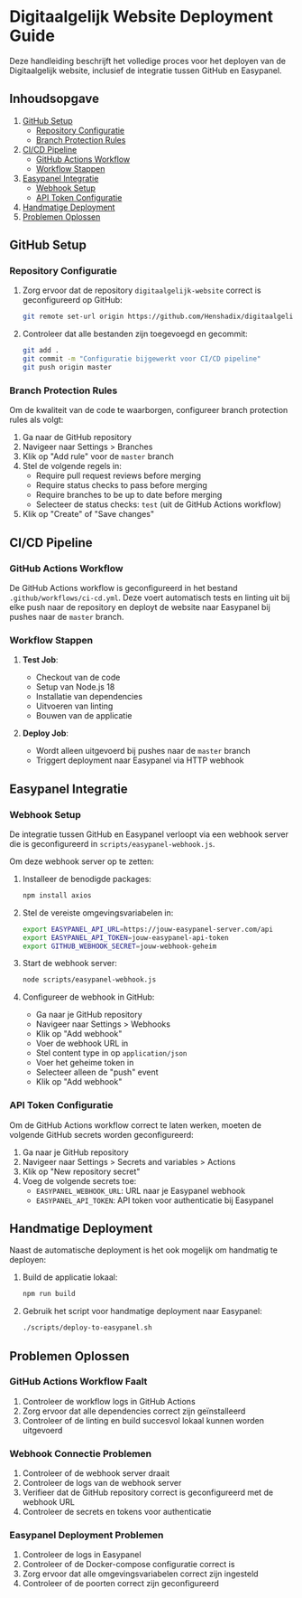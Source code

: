 # Digitaalgelijk Website Deployment Guide

Deze handleiding beschrijft het volledige proces voor het deployen van de Digitaalgelijk website, inclusief de integratie tussen GitHub en Easypanel.

## Inhoudsopgave

1. [GitHub Setup](#github-setup)
   - [Repository Configuratie](#repository-configuratie)
   - [Branch Protection Rules](#branch-protection-rules)
2. [CI/CD Pipeline](#cicd-pipeline)
   - [GitHub Actions Workflow](#github-actions-workflow)
   - [Workflow Stappen](#workflow-stappen)
3. [Easypanel Integratie](#easypanel-integratie)
   - [Webhook Setup](#webhook-setup)
   - [API Token Configuratie](#api-token-configuratie)
4. [Handmatige Deployment](#handmatige-deployment)
5. [Problemen Oplossen](#problemen-oplossen)

## GitHub Setup

### Repository Configuratie

1. Zorg ervoor dat de repository `digitaalgelijk-website` correct is geconfigureerd op GitHub:
   ```bash
   git remote set-url origin https://github.com/Henshadix/digitaalgelijk-website.git
   ```

2. Controleer dat alle bestanden zijn toegevoegd en gecommit:
   ```bash
   git add .
   git commit -m "Configuratie bijgewerkt voor CI/CD pipeline"
   git push origin master
   ```

### Branch Protection Rules

Om de kwaliteit van de code te waarborgen, configureer branch protection rules als volgt:

1. Ga naar de GitHub repository
2. Navigeer naar Settings > Branches
3. Klik op "Add rule" voor de `master` branch
4. Stel de volgende regels in:
   - Require pull request reviews before merging
   - Require status checks to pass before merging
   - Require branches to be up to date before merging
   - Selecteer de status checks: `test` (uit de GitHub Actions workflow)
5. Klik op "Create" of "Save changes"

## CI/CD Pipeline

### GitHub Actions Workflow

De GitHub Actions workflow is geconfigureerd in het bestand `.github/workflows/ci-cd.yml`. Deze voert automatisch tests en linting uit bij elke push naar de repository en deployt de website naar Easypanel bij pushes naar de `master` branch.

### Workflow Stappen

1. **Test Job**:
   - Checkout van de code
   - Setup van Node.js 18
   - Installatie van dependencies
   - Uitvoeren van linting
   - Bouwen van de applicatie

2. **Deploy Job**:
   - Wordt alleen uitgevoerd bij pushes naar de `master` branch
   - Triggert deployment naar Easypanel via HTTP webhook

## Easypanel Integratie

### Webhook Setup

De integratie tussen GitHub en Easypanel verloopt via een webhook server die is geconfigureerd in `scripts/easypanel-webhook.js`.

Om deze webhook server op te zetten:

1. Installeer de benodigde packages:
   ```bash
   npm install axios
   ```

2. Stel de vereiste omgevingsvariabelen in:
   ```bash
   export EASYPANEL_API_URL=https://jouw-easypanel-server.com/api
   export EASYPANEL_API_TOKEN=jouw-easypanel-api-token
   export GITHUB_WEBHOOK_SECRET=jouw-webhook-geheim
   ```

3. Start de webhook server:
   ```bash
   node scripts/easypanel-webhook.js
   ```

4. Configureer de webhook in GitHub:
   - Ga naar je GitHub repository
   - Navigeer naar Settings > Webhooks
   - Klik op "Add webhook"
   - Voer de webhook URL in
   - Stel content type in op `application/json`
   - Voer het geheime token in
   - Selecteer alleen de "push" event
   - Klik op "Add webhook"

### API Token Configuratie

Om de GitHub Actions workflow correct te laten werken, moeten de volgende GitHub secrets worden geconfigureerd:

1. Ga naar je GitHub repository
2. Navigeer naar Settings > Secrets and variables > Actions
3. Klik op "New repository secret"
4. Voeg de volgende secrets toe:
   - `EASYPANEL_WEBHOOK_URL`: URL naar je Easypanel webhook
   - `EASYPANEL_API_TOKEN`: API token voor authenticatie bij Easypanel

## Handmatige Deployment

Naast de automatische deployment is het ook mogelijk om handmatig te deployen:

1. Build de applicatie lokaal:
   ```bash
   npm run build
   ```

2. Gebruik het script voor handmatige deployment naar Easypanel:
   ```bash
   ./scripts/deploy-to-easypanel.sh
   ```

## Problemen Oplossen

### GitHub Actions Workflow Faalt

1. Controleer de workflow logs in GitHub Actions
2. Zorg ervoor dat alle dependencies correct zijn geïnstalleerd
3. Controleer of de linting en build succesvol lokaal kunnen worden uitgevoerd

### Webhook Connectie Problemen

1. Controleer of de webhook server draait
2. Controleer de logs van de webhook server
3. Verifieer dat de GitHub repository correct is geconfigureerd met de webhook URL
4. Controleer de secrets en tokens voor authenticatie

### Easypanel Deployment Problemen

1. Controleer de logs in Easypanel
2. Controleer of de Docker-compose configuratie correct is
3. Zorg ervoor dat alle omgevingsvariabelen correct zijn ingesteld
4. Controleer of de poorten correct zijn geconfigureerd 